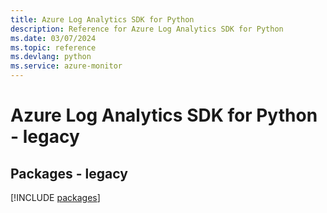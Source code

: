 ```yaml
---
title: Azure Log Analytics SDK for Python
description: Reference for Azure Log Analytics SDK for Python
ms.date: 03/07/2024
ms.topic: reference
ms.devlang: python
ms.service: azure-monitor
---
```

# Azure Log Analytics SDK for Python - legacy
## Packages - legacy
[!INCLUDE [packages](log-analytics-index.md)]